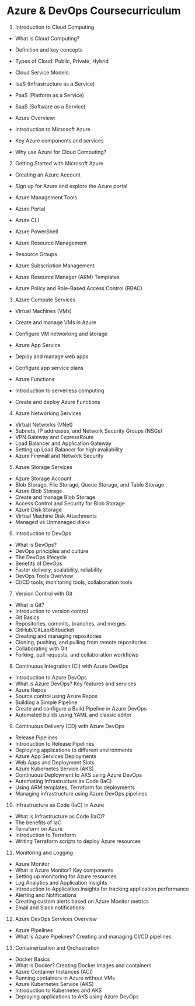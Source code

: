 # Azure & DevOps  Coursecurriculum


1. Introduction to Cloud Computing
   
-	What is Cloud Computing?
-	Definition and key concepts
-	Types of Cloud: Public, Private, Hybrid
  
-	Cloud Service Models:
-	IaaS (Infrastructure as a Service)
-	PaaS (Platform as a Service)
-	SaaS (Software as a Service)
  
-	Azure Overview:
-	Introduction to Microsoft Azure
-	Key Azure components and services
-	Why use Azure for Cloud Computing?

2. Getting Started with Microsoft Azure
   
-	Creating an Azure Account
-	Sign up for Azure and explore the Azure portal
  
-	Azure Management Tools
-	Azure Portal
-	Azure CLI
-	Azure PowerShell
  
-	Azure Resource Management
-	Resource Groups
-	Azure Subscription Management
-	Azure Resource Manager (ARM) Templates
-	Azure Policy and Role-Based Access Control (RBAC)

3. Azure Compute Services
   
-	Virtual Machines (VMs)
-	Create and manage VMs in Azure
-	Configure VM networking and storage
  
-	Azure App Service
-	Deploy and manage web apps
-	Configure app service plans
  
-	Azure Functions
-	Introduction to serverless computing
-	Create and deploy Azure Functions

4. Azure Networking Services
   
-	Virtual Networks (VNet)
-	Subnets, IP addresses, and Network Security Groups (NSGs)
-	VPN Gateway and ExpressRoute
-	Load Balancer and Application Gateway
-	Setting up Load Balancer for high availability
-	Azure Firewall and Network Security

5. Azure Storage Services
   
-	Azure Storage Account
-	Blob Storage, File Storage, Queue Storage, and Table Storage
-	Azure Blob Storage
-	Create and manage Blob Storage
-	Access Control and Security for Blob Storage
-	Azure Disk Storage
-	Virtual Machine Disk Attachments
-	Managed vs Unmanaged disks

6. Introduction to DevOps
   
-	What is DevOps?
-	DevOps principles and culture
-	The DevOps lifecycle
-	Benefits of DevOps
-	Faster delivery, scalability, reliability
-	DevOps Tools Overview
-	CI/CD tools, monitoring tools, collaboration tools

7. Version Control with Git
   
-	What is Git?
-	Introduction to version control
-	Git Basics
-	Repositories, commits, branches, and merges
-	GitHub/GitLab/Bitbucket
-	Creating and managing repositories
-	Cloning, pushing, and pulling from remote repositories
-	Collaborating with Git
-	Forking, pull requests, and collaboration workflows

8. Continuous Integration (CI) with Azure DevOps
   
-	Introduction to Azure DevOps
-	What is Azure DevOps? Key features and services
-	Azure Repos
-	Source control using Azure Repos 
-	Building a Simple Pipeline
-	Create and configure a Build Pipeline in Azure DevOps
-	Automated builds using YAML and classic editor
  
9. Continuous Delivery (CD) with Azure DevOps
    
-	Release Pipelines
-	Introduction to Release Pipelines
-	Deploying applications to different environments
-	Azure App Services Deployments
-	Web Apps and Deployment Slots
-	Azure Kubernetes Service (AKS)
-	Continuous Deployment to AKS using Azure DevOps
-	Automating Infrastructure as Code (IaC)
-	Using ARM templates, Terraform for deployments
-	Managing infrastructure using Azure DevOps pipelines

10. Infrastructure as Code (IaC) in Azure
    
-	What is Infrastructure as Code (IaC)?
-	The benefits of IaC
-	Terraform on Azure
-	Introduction to Terraform
-	Writing Terraform scripts to deploy Azure resources

11. Monitoring and Logging
    
-	Azure Monitor
-	What is Azure Monitor? Key components
-	Setting up monitoring for Azure resources
-	Log Analytics and Application Insights
-	Introduction to Application Insights for tracking application performance
-	Alerting and Notifications
-	Creating custom alerts based on Azure Monitor metrics
-	Email and Slack notifications

12. Azure DevOps Services Overview
    
-	Azure Pipelines
-	What is Azure Pipelines? Creating and managing CI/CD pipelines
  
13. Containerization and Orchestration
    
-	Docker Basics
-	What is Docker? Creating Docker images and containers
-	Azure Container Instances (ACI)
-	Running containers in Azure without VMs
-	Azure Kubernetes Service (AKS)
-	Introduction to Kubernetes and AKS
-	Deploying applications to AKS using Azure DevOps



